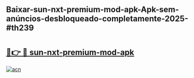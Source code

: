 ## Baixar-sun-nxt-premium-mod-apk-Apk-sem-anúncios-desbloqueado-completamente-2025-#th239

# <h2><a href="https://ainizakaria.my?title=sun-nxt-premium-mod-apk&ref=20M">🔗👉 🔴 sun-nxt-premium-mod-apk</a></h2>

[![acn](https://github.com/user-attachments/assets/0f9c940e-d8b0-45ae-aac7-cd30a18b3e1c)](https://ainizakaria.my?title=sun-nxt-premium-mod-apk&ref=20M)

